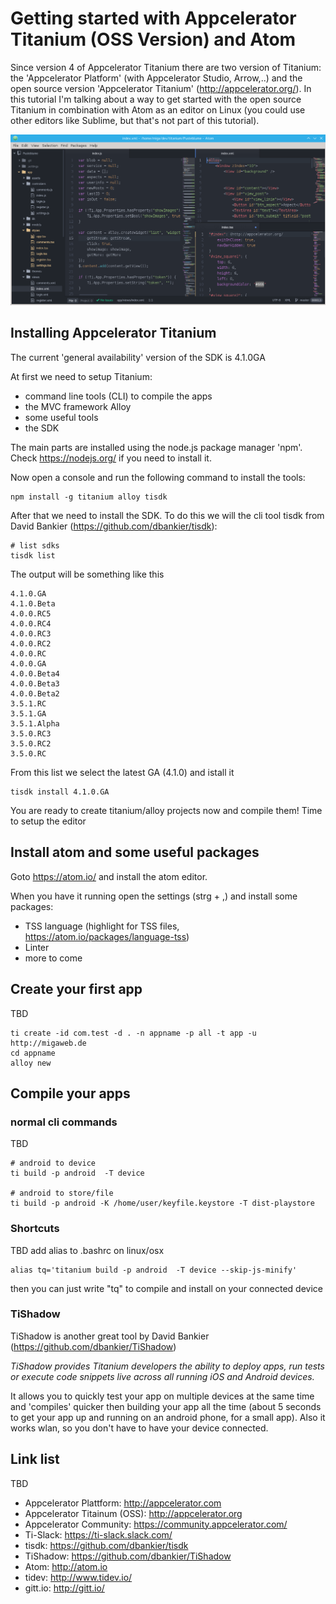 # Getting started with Appcelerator Titanium (OSS Version) and Atom

Since version 4 of Appcelerator Titanium there are two version of Titanium: the 'Appcelerator Platform' (with Appcelerator Studio, Arrow,..) and the open source version 'Appcelerator Titanium' (http://appcelerator.org/).
In this tutorial I'm talking about a way to get started with the open source Titanium in combination with Atom as an editor on Linux (you could use other editors like Sublime, but that's not part of this tutorial).

![main view](images/main_view.png)

## Installing Appcelerator Titanium

The current 'general availability' version of the SDK is 4.1.0GA

At first we need to setup Titanium:
* command line tools (CLI) to compile the apps
* the MVC framework Alloy
* some useful tools
* the SDK

The main parts are installed using the node.js package manager 'npm'. Check https://nodejs.org/ if you need to install it.

Now open a console and run the following command to install the tools:

~~~
npm install -g titanium alloy tisdk
~~~

After that we need to install the SDK. To do this we will the cli tool tisdk from David Bankier (https://github.com/dbankier/tisdk):

~~~
# list sdks
tisdk list
~~~

The output will be something like this

~~~
4.1.0.GA
4.1.0.Beta
4.0.0.RC5
4.0.0.RC4
4.0.0.RC3
4.0.0.RC2
4.0.0.RC
4.0.0.GA
4.0.0.Beta4
4.0.0.Beta3
4.0.0.Beta2
3.5.1.RC
3.5.1.GA
3.5.1.Alpha
3.5.0.RC3
3.5.0.RC2
3.5.0.RC
~~~

From this list we select the latest GA (4.1.0) and istall it

~~~
tisdk install 4.1.0.GA
~~~

You are ready to create titanium/alloy projects now and compile them! Time to setup the editor

## Install atom and some useful packages

Goto https://atom.io/ and install the atom editor.

When you have it running open the settings (strg + ,) and install some packages:

* TSS language (highlight for TSS files, https://atom.io/packages/language-tss)
* Linter
* more to come

## Create your first app

TBD

~~~
ti create -id com.test -d . -n appname -p all -t app -u http://migaweb.de
cd appname
alloy new
~~~

## Compile your apps

### normal cli commands
TBD
~~~
# android to device
ti build -p android  -T device

# android to store/file
ti build -p android -K /home/user/keyfile.keystore -T dist-playstore
~~~

### Shortcuts
TBD
add alias to .bashrc on linux/osx
~~~
alias tq='titanium build -p android  -T device --skip-js-minify'
~~~
then you can just write "tq" to compile and install on your connected device

### TiShadow

TiShadow is another great tool by David Bankier (https://github.com/dbankier/TiShadow)

_TiShadow provides Titanium developers the ability to deploy apps, run tests or execute code snippets live across all running iOS and Android devices._

It allows you to quickly test your app on multiple devices at the same time and 'compiles' quicker then building your app all the time (about 5 seconds to get your app up and running on an android phone, for a small app). Also it works wlan, so you don't have to have your device connected.


## Link list

TBD

* Appcelerator Plattform: http://appcelerator.com
* Appcelerator Titainum (OSS): http://appcelerator.org
* Appcelerator Community: https://community.appcelerator.com/
* Ti-Slack: https://ti-slack.slack.com/
* tisdk: https://github.com/dbankier/tisdk
* TiShadow: https://github.com/dbankier/TiShadow
* Atom: http://atom.io
* tidev: http://www.tidev.io/
* gitt.io: http://gitt.io/
